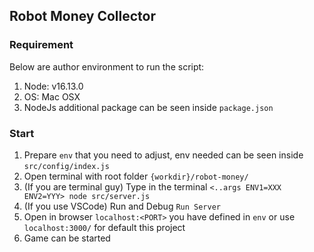 ## Robot Money Collector
<!-- > Author: Rizky Heri S -->

### Requirement
Below are author environment to run the script:
1. Node: v16.13.0
2. OS: Mac OSX
3. NodeJs additional package can be seen inside `package.json`

### Start
1. Prepare `env` that you need to adjust, env needed can be seen inside `src/config/index.js`
2. Open terminal with root folder `{workdir}/robot-money/`
3. (If you are terminal guy) Type in the terminal `<..args ENV1=XXX ENV2=YYY> node src/server.js`
4. (If you use VSCode) Run and Debug `Run Server`
5. Open in browser `localhost:<PORT>` you have defined in `env` or use `localhost:3000/` for default this project
6. Game can be started


